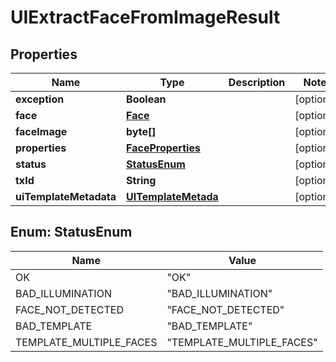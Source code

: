 
# UIExtractFaceFromImageResult

## Properties
Name | Type | Description | Notes
------------ | ------------- | ------------- | -------------
**exception** | **Boolean** |  |  [optional]
**face** | [**Face**](Face.md) |  |  [optional]
**faceImage** | **byte[]** |  |  [optional]
**properties** | [**FaceProperties**](FaceProperties.md) |  |  [optional]
**status** | [**StatusEnum**](#StatusEnum) |  |  [optional]
**txId** | **String** |  |  [optional]
**uiTemplateMetadata** | [**UITemplateMetada**](UITemplateMetada.md) |  |  [optional]


<a name="StatusEnum"></a>
## Enum: StatusEnum
Name | Value
---- | -----
OK | &quot;OK&quot;
BAD_ILLUMINATION | &quot;BAD_ILLUMINATION&quot;
FACE_NOT_DETECTED | &quot;FACE_NOT_DETECTED&quot;
BAD_TEMPLATE | &quot;BAD_TEMPLATE&quot;
TEMPLATE_MULTIPLE_FACES | &quot;TEMPLATE_MULTIPLE_FACES&quot;



